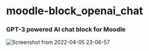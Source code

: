 # moodle-block_openai_chat

### GPT-3 powered AI chat block for Moodle
![Screenshot from 2022-04-05 23-06-57](https://user-images.githubusercontent.com/33644013/161888184-a66a6e5a-0b94-4362-85f6-0f7f3c5cb1e0.png)
